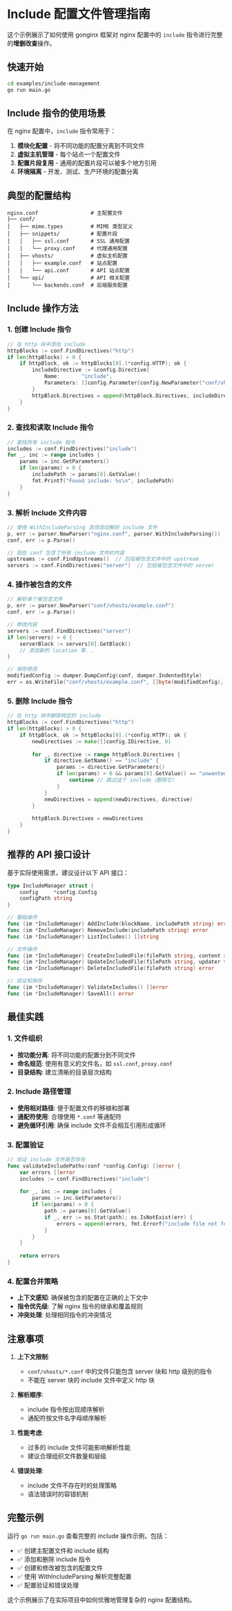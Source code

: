 # Include 配置文件管理指南

这个示例展示了如何使用 gonginx 框架对 nginx 配置中的 `include` 指令进行完整的**增删改查**操作。

## 快速开始

```bash
cd examples/include-management
go run main.go
```

## Include 指令的使用场景

在 nginx 配置中，`include` 指令常用于：

1. **模块化配置** - 将不同功能的配置分离到不同文件
2. **虚拟主机管理** - 每个站点一个配置文件
3. **配置片段复用** - 通用的配置片段可以被多个地方引用
4. **环境隔离** - 开发、测试、生产环境的配置分离

## 典型的配置结构

```
nginx.conf                 # 主配置文件
├── conf/
│   ├── mime.types         # MIME 类型定义
│   ├── snippets/          # 配置片段
│   │   ├── ssl.conf       # SSL 通用配置
│   │   └── proxy.conf     # 代理通用配置
│   ├── vhosts/            # 虚拟主机配置
│   │   ├── example.conf   # 站点配置
│   │   └── api.conf       # API 站点配置
│   └── api/               # API 相关配置
│       └── backends.conf  # 后端服务配置
```

## Include 操作方法

### 1. 创建 Include 指令

```go
// 在 http 块中添加 include
httpBlocks := conf.FindDirectives("http")
if len(httpBlocks) > 0 {
    if httpBlock, ok := httpBlocks[0].(*config.HTTP); ok {
        includeDirective := &config.Directive{
            Name:       "include",
            Parameters: []config.Parameter{config.NewParameter("conf/vhosts/*.conf")},
        }
        httpBlock.Directives = append(httpBlock.Directives, includeDirective)
    }
}
```

### 2. 查找和读取 Include 指令

```go
// 查找所有 include 指令
includes := conf.FindDirectives("include")
for _, inc := range includes {
    params := inc.GetParameters()
    if len(params) > 0 {
        includePath := params[0].GetValue()
        fmt.Printf("Found include: %s\n", includePath)
    }
}
```

### 3. 解析 Include 文件内容

```go
// 使用 WithIncludeParsing 选项自动解析 include 文件
p, err := parser.NewParser("nginx.conf", parser.WithIncludeParsing())
conf, err := p.Parse()

// 现在 conf 包含了所有 include 文件的内容
upstreams := conf.FindUpstreams()  // 包括被包含文件中的 upstream
servers := conf.FindDirectives("server")  // 包括被包含文件中的 server
```

### 4. 操作被包含的文件

```go
// 解析单个被包含文件
p, err := parser.NewParser("conf/vhosts/example.conf")
conf, err := p.Parse()

// 修改内容
servers := conf.FindDirectives("server")
if len(servers) > 0 {
    serverBlock := servers[0].GetBlock()
    // 添加新的 location 等...
}

// 保存修改
modifiedConfig := dumper.DumpConfig(conf, dumper.IndentedStyle)
err = os.WriteFile("conf/vhosts/example.conf", []byte(modifiedConfig), 0644)
```

### 5. 删除 Include 指令

```go
// 在 http 块中删除特定的 include
httpBlocks := conf.FindDirectives("http")
if len(httpBlocks) > 0 {
    if httpBlock, ok := httpBlocks[0].(*config.HTTP); ok {
        newDirectives := make([]config.IDirective, 0)
        
        for _, directive := range httpBlock.Directives {
            if directive.GetName() == "include" {
                params := directive.GetParameters()
                if len(params) > 0 && params[0].GetValue() == "unwanted.conf" {
                    continue // 跳过这个 include（删除它）
                }
            }
            newDirectives = append(newDirectives, directive)
        }
        
        httpBlock.Directives = newDirectives
    }
}
```

## 推荐的 API 接口设计

基于实际使用需求，建议设计以下 API 接口：

```go
type IncludeManager struct {
    config     *config.Config
    configPath string
}

// 基础操作
func (im *IncludeManager) AddInclude(blockName, includePath string) error
func (im *IncludeManager) RemoveInclude(includePath string) error
func (im *IncludeManager) ListIncludes() []string

// 文件操作
func (im *IncludeManager) CreateIncludedFile(filePath string, content interface{}) error
func (im *IncludeManager) UpdateIncludedFile(filePath string, updater func(*config.Config) error) error
func (im *IncludeManager) DeleteIncludedFile(filePath string) error

// 验证和保存
func (im *IncludeManager) ValidateIncludes() []error
func (im *IncludeManager) SaveAll() error
```

## 最佳实践

### 1. 文件组织

- **按功能分离**: 将不同功能的配置分到不同文件
- **命名规范**: 使用有意义的文件名，如 `ssl.conf`, `proxy.conf`
- **目录结构**: 建立清晰的目录层次结构

### 2. Include 路径管理

- **使用相对路径**: 便于配置文件的移植和部署
- **通配符使用**: 合理使用 `*.conf` 等通配符
- **避免循环引用**: 确保 include 文件不会相互引用形成循环

### 3. 配置验证

```go
// 验证 include 文件是否存在
func validateIncludePaths(conf *config.Config) []error {
    var errors []error
    includes := conf.FindDirectives("include")
    
    for _, inc := range includes {
        params := inc.GetParameters()
        if len(params) > 0 {
            path := params[0].GetValue()
            if _, err := os.Stat(path); os.IsNotExist(err) {
                errors = append(errors, fmt.Errorf("include file not found: %s", path))
            }
        }
    }
    
    return errors
}
```

### 4. 配置合并策略

- **上下文感知**: 确保被包含的配置在正确的上下文中
- **指令优先级**: 了解 nginx 指令的继承和覆盖规则
- **冲突处理**: 处理相同指令的冲突情况

## 注意事项

1. **上下文限制**: 
   - `conf/vhosts/*.conf` 中的文件只能包含 server 块和 http 级别的指令
   - 不能在 server 块的 include 文件中定义 http 块

2. **解析顺序**: 
   - include 指令按出现顺序解析
   - 通配符按文件名字母顺序解析

3. **性能考虑**:
   - 过多的 include 文件可能影响解析性能
   - 建议合理组织文件数量和层级

4. **错误处理**:
   - include 文件不存在时的处理策略
   - 语法错误时的容错机制

## 完整示例

运行 `go run main.go` 查看完整的 include 操作示例，包括：

- ✅ 创建主配置文件和 include 结构
- ✅ 添加和删除 include 指令
- ✅ 创建和修改被包含的配置文件
- ✅ 使用 WithIncludeParsing 解析完整配置
- ✅ 配置验证和错误处理

这个示例展示了在实际项目中如何优雅地管理复杂的 nginx 配置结构。

